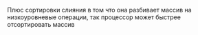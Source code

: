 Плюс сортировки слияния в том что она разбивает массив на низкоуровневые операции, так процессор может быстрее отсортировать массив
